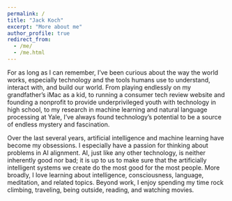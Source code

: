 ```yaml
---
permalink: /
title: "Jack Koch"
excerpt: "More about me"
author_profile: true
redirect_from:
  - /me/
  - /me.html
---
```


For as long as I can remember, I’ve been curious about the way the world works, especially technology and the tools humans use to understand, interact with, and build our world. From playing endlessly on my grandfather’s iMac as a kid, to running a consumer tech review website and founding a nonprofit to provide underprivileged youth with technology in high school, to my research in machine learning and natural language processing at Yale, I’ve always found technology’s potential to be a source of endless mystery and fascination.

Over the last several years, artificial intelligence and machine learning have become my obsessions. I especially have a passion for thinking about problems in AI alignment. AI, just like any other technology, is neither inherently good nor bad; it is up to us to make sure that the artificially intelligent systems we create do the most good for the most people. More broadly, I love learning about intelligence, consciousness, language, meditation, and related topics. Beyond work, I enjoy spending my time rock climbing, traveling, being outside, reading, and watching movies.
